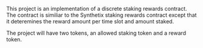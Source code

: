 This project is an implementation of a discrete staking rewards contract. The contract is similiar to the Synthetix staking rewards contract except that it deteremines the reward amount per time slot and amount staked.

The project will have two tokens, an allowed staking token and a reward token.
